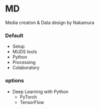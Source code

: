 # MD
Media creation &amp; Data design by Nakamura

### Default
- Setup
- MUDS tools
- Python
- Processing
- Colaboratory

### options
- Deep Learning with Python
  - PyTorch
  - TensorFlow
